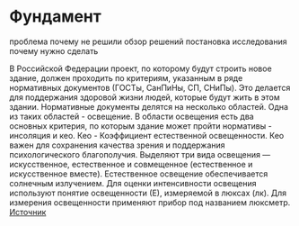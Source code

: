 # Фундамент

проблема
почему не решили
обзор решений
постановка исследования
почему нужно сделать

В Российской Федерации проект, по которому будут строить новое здание, должен проходить по критериям, указанным в ряде нормативных документов (ГОСТы, СанПиНы, СП, СНиПы). Это делается для поддержания здоровой жизни людей, которые будут жить в этом здании.
Нормативные документы делятся на несколько областей. Одна из таких областей - освещение. В области освещения есть два основных критерия, по которым здание может пройти нормативы - инсоляция и кео.
Кео - Коэффициент естественной освещенности. Кео важен для сохранения качества зрения и поддержания психологического благополучия.
Выделяют три вида освещения — искусственное, естественное и совмещенное (естественное и искусственное вместе). Естественное освещение обеспечивается солнечным излучением.
Для оценки интенсивности освещения используют понятие освещенности (Е), измеряемой в люксах (лк). Для измерения освещенности применяют прибор под названием люксметр.
[Источник](https://ceiis.mos.ru/presscenter/news/detail/7847545.html)
